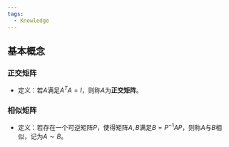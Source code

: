 ```yaml
---
tags:
  - Knowledge
---
```

## 基本概念
### 正交矩阵
- 定义：若$A$满足$A^{T}A=I$，则称$A$为**正交矩阵**。
### 相似矩阵
- 定义：若存在一个可逆矩阵$P$，使得矩阵$A,B$满足$B=P^{-1}AP$，则称$A$与$B$相似，记为$A\sim B$。